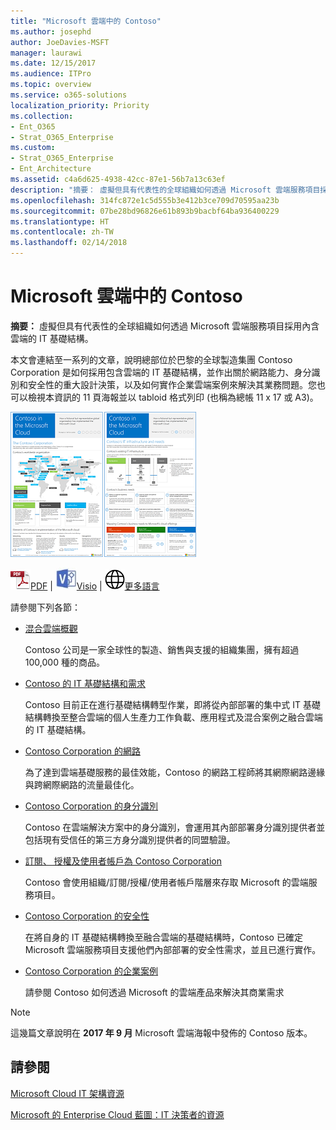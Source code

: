 ```yaml
---
title: "Microsoft 雲端中的 Contoso"
ms.author: josephd
author: JoeDavies-MSFT
manager: laurawi
ms.date: 12/15/2017
ms.audience: ITPro
ms.topic: overview
ms.service: o365-solutions
localization_priority: Priority
ms.collection:
- Ent_O365
- Strat_O365_Enterprise
ms.custom:
- Strat_O365_Enterprise
- Ent_Architecture
ms.assetid: c4a6d625-4938-42cc-87e1-56b7a13c63ef
description: "摘要： 虛擬但具有代表性的全球組織如何透過 Microsoft 雲端服務項目採用內含雲端的 IT 基礎結構。"
ms.openlocfilehash: 314fc872e1c5d555b3e412b3ce709d70595aa23b
ms.sourcegitcommit: 07be28bd96826e61b893b9bacbf64ba936400229
ms.translationtype: HT
ms.contentlocale: zh-TW
ms.lasthandoff: 02/14/2018
---
```

# <a name="contoso-in-the-microsoft-cloud"></a>Microsoft 雲端中的 Contoso

 **摘要：** 虛擬但具有代表性的全球組織如何透過 Microsoft 雲端服務項目採用內含雲端的 IT 基礎結構。
  
本文會連結至一系列的文章，說明總部位於巴黎的全球製造集團 Contoso Corporation 是如何採用包含雲端的 IT 基礎結構，並作出關於網路能力、身分識別和安全性的重大設計決策，以及如何實作企業雲端案例來解決其業務問題。您也可以檢視本資訊的 11 頁海報並以 tabloid 格式列印 (也稱為總帳 11 x 17 或 A3)。
  
[![Microsoft 雲端海報中 Contoso 的縮圖影像。](images/Contoso_Poster/Thumbnail.png)](https://www.microsoft.com/download/details.aspx?id=54427)
  
![PDF 檔案](images/Common_Images/PDFIcon.png)[PDF](https://go.microsoft.com/fwlink/p/?linkid=842085)  | ![Visio 檔案](images/Common_Images/VisioIcon.png)[Visio](https://go.microsoft.com/fwlink/p/?linkid=842086)  | ![參閱其他語言版本的頁面](images/Common_Images/GlobeIcon.png)[更多語言](https://www.microsoft.com/download/details.aspx?id=54427)
  
請參閱下列各節：
  
- [混合雲端概觀](hybrid-cloud-overview.md)
    
    Contoso 公司是一家全球性的製造、銷售與支援的組織集團，擁有超過 100,000 種的商品。 
    
- [Contoso 的 IT 基礎結構和需求](contoso-it-infrastructure-and-needs.md)
    
    Contoso 目前正在進行基礎結構轉型作業，即將從內部部署的集中式 IT 基礎結構轉換至整合雲端的個人生產力工作負載、應用程式及混合案例之融合雲端的 IT 基礎結構。
    
- [Contoso Corporation 的網路](networking-for-the-contoso-corporation.md)
    
    為了達到雲端基礎服務的最佳效能，Contoso 的網路工程師將其網際網路邊緣與跨網際網路的流量最佳化。
    
- [Contoso Corporation 的身分識別](identity-for-the-contoso-corporation.md)
    
    Contoso 在雲端解決方案中的身分識別，會運用其內部部署身分識別提供者並包括現有受信任的第三方身分識別提供者的同盟驗證。
    
- [訂閱、 授權及使用者帳戶為 Contoso Corporation](subscriptions-licenses-and-user-accounts-for-the-contoso-corporation.md)
    
    Contoso 會使用組織/訂閱/授權/使用者帳戶階層來存取 Microsoft 的雲端服務項目。
    
- [Contoso Corporation 的安全性](security-for-the-contoso-corporation.md)
    
    在將自身的 IT 基礎結構轉換至融合雲端的基礎結構時，Contoso 已確定 Microsoft 雲端服務項目支援他們內部部署的安全性需求，並且已進行實作。
    
- [Contoso Corporation 的企業案例](enterprise-scenarios-for-the-contoso-corporation.md)
    
    請參閱 Contoso 如何透過 Microsoft 的雲端產品來解決其商業需求
    
> [!NOTE]
> 這幾篇文章說明在 **2017 年 9 月** Microsoft 雲端海報中發佈的 Contoso 版本。
  
## <a name="see-also"></a>請參閱

[Microsoft Cloud IT 架構資源](microsoft-cloud-it-architecture-resources.md)

[Microsoft 的 Enterprise Cloud 藍圖：IT 決策者的資源](https://sway.com/FJ2xsyWtkJc2taRD)



